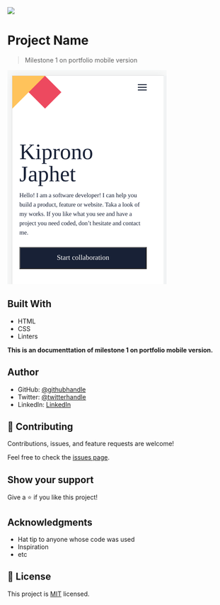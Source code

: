 ![](https://img.shields.io/badge/Microverse-blueviolet)

# Project Name

> Milestone 1 on portfolio mobile version

![screenshot](./images/screenshot.png)

## Built With

- HTML
- CSS
- Linters

**This is an documenttation of milestone 1 on portfolio mobile version.**

## Author

- GitHub: [@githubhandle](https://github.com/ksigei)
- Twitter: [@twitterhandle](https://twitter.com/@_kipronojaphet)
- LinkedIn: [LinkedIn](https://linkedin.com/in/@_kipronojaphet)

## 🤝 Contributing

Contributions, issues, and feature requests are welcome!

Feel free to check the [issues page](../../issues/).

## Show your support

Give a ⭐️ if you like this project!

## Acknowledgments

- Hat tip to anyone whose code was used
- Inspiration
- etc

## 📝 License

This project is [MIT](./MIT.md) licensed.